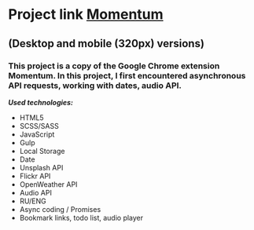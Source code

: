 # Project link [Momentum](https://rolling-scopes-school.github.io/constantinetu-JSFE2021Q3/momentum/) 
## (Desktop and mobile (320px) versions)

### This project is a copy of the Google Chrome extension Momentum. In this project, I first encountered asynchronous API requests, working with dates, audio API.

***Used technologies:***
- HTML5
- SCSS/SASS
- JavaScript 
- Gulp
- Local Storage
- Date
- Unsplash API
- Flickr API
- OpenWeather API
- Audio API
- RU/ENG
- Async coding / Promises
- Bookmark links, todo list, audio player

